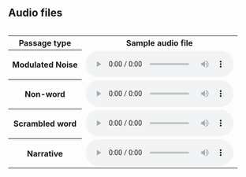 


## Audio files
<div style="overflow-x: auto;" class="figure">
    <table class="audioTable">
        <tr>
            <th colspan="2">Passage type</th>
            <th colspan="2">Sample audio file</th>
        <tr>
            <th colspan="2">Modulated Noise</th>
            <td><audio controls="controls"><source src="Noise.mp3"></audio></td>
        </tr>
        <tr>
            <th colspan="2">Non-word</th>
            <td><audio controls="controls"><source src="Nonword.mp3"></audio></td>
        </tr>
        <tr>
            <th colspan="2">Scrambled word</th>
            <td><audio controls="controls"><source src="Scrambled.mp3"></audio></td>
        </tr>
        <tr>
            <th colspan="2">Narrative</th>
            <td><audio controls="controls"><source src="Narrative.mp3"></audio></td>
        </tr>
  
    
